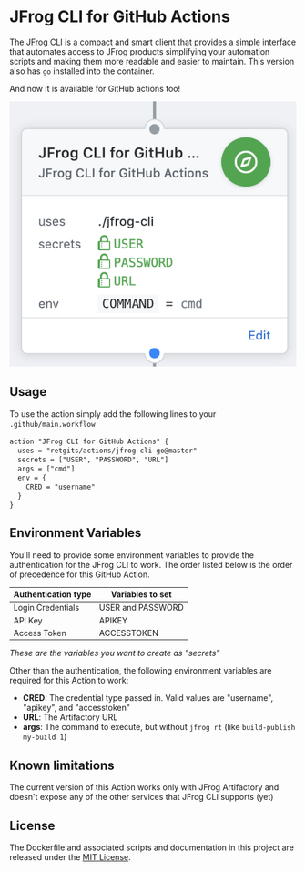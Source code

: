 # JFrog CLI for GitHub Actions

The [JFrog CLI](https://jfrog.com/getcli/) is a compact and smart client that provides a simple interface that automates access to JFrog products simplifying your automation scripts and making them more readable and easier to maintain. This version also has `go` installed into the container.

And now it is available for GitHub actions too!

![JFrog CLI Action](./jfrogcli.png)

## Usage

To use the action simply add the following lines to your `.github/main.workflow`

```hcl
action "JFrog CLI for GitHub Actions" {
  uses = "retgits/actions/jfrog-cli-go@master"
  secrets = ["USER", "PASSWORD", "URL"]
  args = ["cmd"]
  env = {
    CRED = "username"
  }
}
```

## Environment Variables

You'll need to provide some environment variables to provide the authentication for the JFrog CLI to work. The order listed below is the order of precedence for this GitHub Action.

| Authentication type | Variables to set  |
|---------------------|-------------------|
| Login Credentials   | USER and PASSWORD |
| API Key             | APIKEY            |
| Access Token        | ACCESSTOKEN       |

_These are the variables you want to create as "secrets"_

Other than the authentication, the following environment variables are required for this Action to work:

* **CRED**: The credential type passed in. Valid values are "username", "apikey", and "accesstoken"
* **URL**: The Artifactory URL
* **args**: The command to execute, but without `jfrog rt` (like `build-publish my-build 1`)

## Known limitations

The current version of this Action works only with JFrog Artifactory and doesn't expose any of the other services that JFrog CLI supports (yet)

## License

The Dockerfile and associated scripts and documentation in this project are released under the [MIT License](LICENSE).
